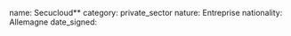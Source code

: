 name: Secucloud**
category: private_sector
nature:  Entreprise
nationality: Allemagne
date_signed:
    